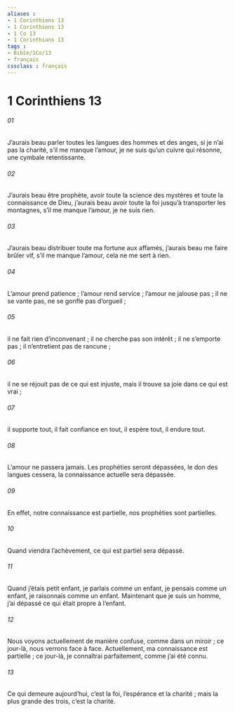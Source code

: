 ```yaml
---
aliases : 
- 1 Corinthiens 13
- 1 Corinthiens 13
- 1 Co 13
- 1 Corinthians 13
tags : 
- Bible/1Co/13
- français
cssclass : français
---
```


# 1 Corinthiens 13

###### 01
J’aurais beau parler toutes les langues
des hommes et des anges,
si je n’ai pas la charité, s’il me manque l’amour,
je ne suis qu’un cuivre qui résonne,
une cymbale retentissante.
###### 02
J’aurais beau être prophète,
avoir toute la science des mystères
et toute la connaissance de Dieu,
j’aurais beau avoir toute la foi
jusqu’à transporter les montagnes,
s’il me manque l’amour,
je ne suis rien.
###### 03
J’aurais beau distribuer toute ma fortune aux affamés,
j’aurais beau me faire brûler vif,
s’il me manque l’amour,
cela ne me sert à rien.
###### 04
L’amour prend patience ;
l’amour rend service ;
l’amour ne jalouse pas ;
il ne se vante pas, ne se gonfle pas d’orgueil ;
###### 05
il ne fait rien d’inconvenant ;
il ne cherche pas son intérêt ;
il ne s’emporte pas ;
il n’entretient pas de rancune ;
###### 06
il ne se réjouit pas de ce qui est injuste,
mais il trouve sa joie dans ce qui est vrai ;
###### 07
il supporte tout, il fait confiance en tout,
il espère tout, il endure tout.
###### 08
L’amour ne passera jamais.
Les prophéties seront dépassées, le don des langues cessera, la connaissance actuelle sera dépassée.
###### 09
En effet, notre connaissance est partielle, nos prophéties sont partielles.
###### 10
Quand viendra l’achèvement, ce qui est partiel sera dépassé.
###### 11
Quand j’étais petit enfant, je parlais comme un enfant, je pensais comme un enfant, je raisonnais comme un enfant. Maintenant que je suis un homme, j’ai dépassé ce qui était propre à l’enfant.
###### 12
Nous voyons actuellement de manière confuse, comme dans un miroir ; ce jour-là, nous verrons face à face. Actuellement, ma connaissance est partielle ; ce jour-là, je connaîtrai parfaitement, comme j’ai été connu.
###### 13
Ce qui demeure aujourd’hui, c’est la foi, l’espérance et la charité ; mais la plus grande des trois, c’est la charité.
